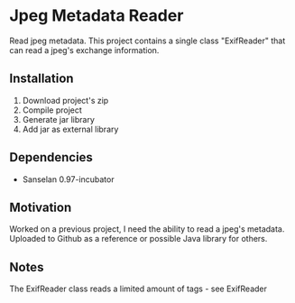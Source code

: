 # Jpeg Metadata Reader
Read jpeg metadata. This project contains a single class "ExifReader" that can read a jpeg's exchange information.

<h2>Installation</h2>
<ol>
  <li>Download project's zip</li>
  <li>Compile project</li>
  <li>Generate jar library</li>
  <li>Add jar as external library</li>
</ol>

<h2>Dependencies</h2>
<ul>
  <li>Sanselan 0.97-incubator</li>
</ul>

<h2>Motivation</h2>
Worked on a previous project, I need the ability to read a jpeg's metadata. Uploaded to Github as a reference or possible Java library for others.

<h2>Notes</h2>
The ExifReader class reads a limited amount of tags - see ExifReader
